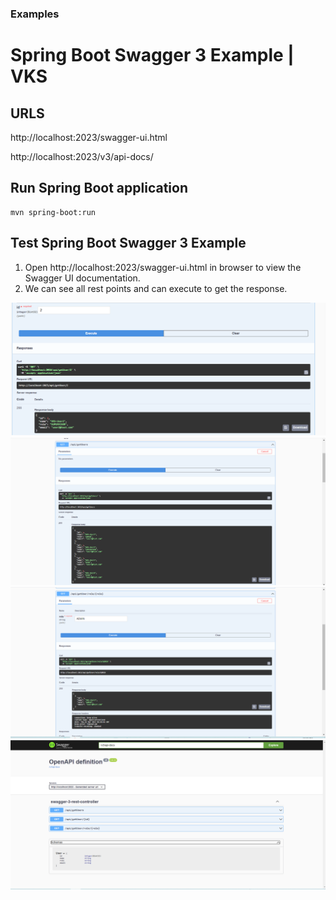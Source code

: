 ### Examples

# Spring Boot Swagger 3 Example | VKS

## URLS
http://localhost:2023/swagger-ui.html

http://localhost:2023/v3/api-docs/

## Run Spring Boot application
```
mvn spring-boot:run
```
## Test Spring Boot Swagger 3 Example
<ol>
<li>Open http://localhost:2023/swagger-ui.html in browser to view the Swagger UI documentation. </li>
<li>We can see all rest points and can execute to get the response.</li>
</ol>

![img.png](img.png)
![img_1.png](img_1.png)
![img_2.png](img_2.png)
![img_3.png](img_3.png)
